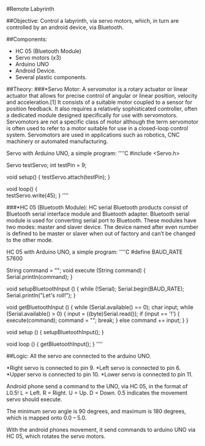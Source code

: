 #Remote Labyrinth

##Objective:
Control a labyrinth, via servo motors, which, in turn are controlled by an android device, via Bluetooth.

##Components:
*	HC 05 (Bluetooth Module)
*	Servo motors (x3)
*	Arduino UNO
*	Android Device.
*	Several plastic components.

##Theory:
###*Servo Motor:
A servomotor is a rotary actuator or linear actuator that allows for precise control of angular or linear position, velocity and acceleration.[1] It consists of a suitable motor coupled to a sensor for position feedback. It also requires a relatively sophisticated controller, often a dedicated module designed specifically for use with servomotors.
Servomotors are not a specific class of motor although the term servomotor is often used to refer to a motor suitable for use in a closed-loop control system.
Servomotors are used in applications such as robotics, CNC machinery or automated manufacturing.

Servo with Arduino UNO, a simple program:
''''C
#include <Servo.h>

Servo testServo;
int testPin = 9;

void setup() {
testServo.attach(testPin);
}	

void loop() {  
testServo.write(45);
}
''''

###*HC 05 (Bluetooth Module):
HC serial Bluetooth products consist of Bluetooth serial interface module and Bluetooth adapter. Bluetooth serial module is used for converting serial port to Bluetooth. These modules have two modes: master and slaver device. The device named after even number is defined to be master or slaver when out of factory and can’t be changed to the other mode.
	
HC 05 with Arduino UNO, a simple program:
''''C
#define BAUD_RATE 57600

String command = "";
void execute (String command) {
Serial.println(command);
}

void setupBluetoothInput () {
while (!Serial);
Serial.begin(BAUD_RATE);
Serial.println("Let's roll!");
}

void getBluetoothInput () {
while (Serial.available() == 0);
char input;
while (Serial.available() > 0) {
input = ((byte)Serial.read());
if (input == '!') {
execute(command);
command = "";
break;
}
else command += input;
}
}

void setup () {
setupBluetoothInput();
}

void loop () {
getBluetoothInput();
}
''''

##Logic:
All the servo are connected to the arduino UNO.
	
*Right servo is connected to pin 9.
*Left servo is connected to pin 6.
*Upper servo is connected to pin 10.
*Lower servo is connected to pin 11.

Android phone send a command to the UNO, via HC 05, in the format of L0.5! 
L = Left.
R = Right.
U = Up.
D = Down.
0.5 indicates the movement servo should execute.

The minimum servo angle is 90 degrees, and maximum is 180 degrees, which is mapped onto 0.0 – 5.0.

With the android phones movement, it send commands to arduino UNO via HC 05, which rotates the servo motors.
